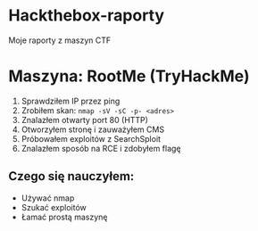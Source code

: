 # Hackthebox-raporty
Moje raporty z maszyn CTF 


# Maszyna: RootMe (TryHackMe)

1. Sprawdziłem IP przez ping  
2. Zrobiłem skan: `nmap -sV -sC -p- <adres>`  
3. Znalazłem otwarty port 80 (HTTP)  
4. Otworzyłem stronę i zauważyłem CMS  
5. Próbowałem exploitów z SearchSploit  
6. Znalazłem sposób na RCE i zdobyłem flagę  

## Czego się nauczyłem:
- Używać nmap  
- Szukać exploitów  
- Łamać prostą maszynę
